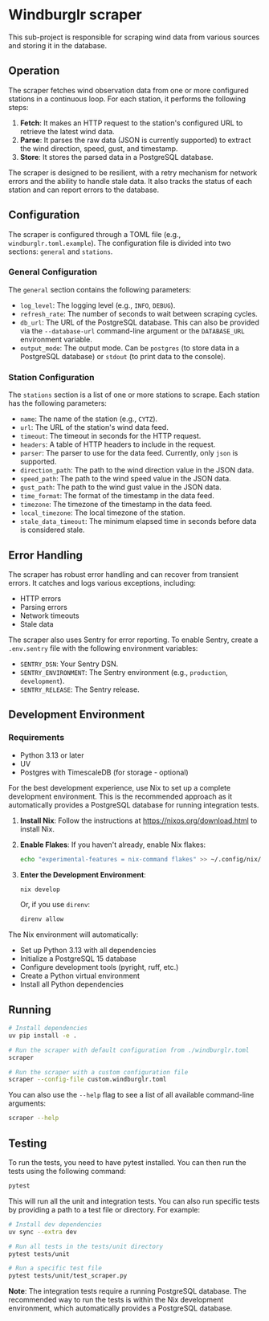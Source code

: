 # Windburglr scraper

This sub-project is responsible for scraping wind data from various sources and storing it in the database.

## Operation

The scraper fetches wind observation data from one or more configured stations in a continuous loop. For each station, it performs the following steps:

1.  **Fetch**: It makes an HTTP request to the station's configured URL to retrieve the latest wind data.
2.  **Parse**: It parses the raw data (JSON is currently supported) to extract the wind direction, speed, gust, and timestamp.
3.  **Store**: It stores the parsed data in a PostgreSQL database.

The scraper is designed to be resilient, with a retry mechanism for network errors and the ability to handle stale data. It also tracks the status of each station and can report errors to the database.

## Configuration

The scraper is configured through a TOML file (e.g., `windburglr.toml.example`). The configuration file is divided into two sections: `general` and `stations`.

### General Configuration

The `general` section contains the following parameters:

-   `log_level`: The logging level (e.g., `INFO`, `DEBUG`).
-   `refresh_rate`: The number of seconds to wait between scraping cycles.
-   `db_url`: The URL of the PostgreSQL database. This can also be provided via the `--database-url` command-line argument or the `DATABASE_URL` environment variable.
-   `output_mode`: The output mode. Can be `postgres` (to store data in a PostgreSQL database) or `stdout` (to print data to the console).

### Station Configuration

The `stations` section is a list of one or more stations to scrape. Each station has the following parameters:

-   `name`: The name of the station (e.g., `CYTZ`).
-   `url`: The URL of the station's wind data feed.
-   `timeout`: The timeout in seconds for the HTTP request.
-   `headers`: A table of HTTP headers to include in the request.
-   `parser`: The parser to use for the data feed. Currently, only `json` is supported.
-   `direction_path`: The path to the wind direction value in the JSON data.
-   `speed_path`: The path to the wind speed value in the JSON data.
-   `gust_path`: The path to the wind gust value in the JSON data.
-   `time_format`: The format of the timestamp in the data feed.
-   `timezone`: The timezone of the timestamp in the data feed.
-   `local_timezone`: The local timezone of the station.
-   `stale_data_timeout`: The minimum elapsed time in seconds before data is considered stale.

## Error Handling

The scraper has robust error handling and can recover from transient errors. It catches and logs various exceptions, including:

-   HTTP errors
-   Parsing errors
-   Network timeouts
-   Stale data

The scraper also uses Sentry for error reporting. To enable Sentry, create a `.env.sentry` file with the following environment variables:

-   `SENTRY_DSN`: Your Sentry DSN.
-   `SENTRY_ENVIRONMENT`: The Sentry environment (e.g., `production`, `development`).
-   `SENTRY_RELEASE`: The Sentry release.

## Development Environment

### Requirements

- Python 3.13 or later
- UV
- Postgres with TimescaleDB (for storage - optional)

For the best development experience, use Nix to set up a complete development environment. This is the recommended approach as it automatically provides a PostgreSQL database for running integration tests.

1.  **Install Nix**: Follow the instructions at https://nixos.org/download.html to install Nix.

2.  **Enable Flakes**: If you haven't already, enable Nix flakes:
    ```bash
    echo "experimental-features = nix-command flakes" >> ~/.config/nix/nix.conf
    ```

3.  **Enter the Development Environment**:
    ```bash
    nix develop
    ```
    Or, if you use `direnv`:
    ```bash
    direnv allow
    ```

The Nix environment will automatically:
- Set up Python 3.13 with all dependencies
- Initialize a PostgreSQL 15 database
- Configure development tools (pyright, ruff, etc.)
- Create a Python virtual environment
- Install all Python dependencies

## Running

```bash
# Install dependencies
uv pip install -e .

# Run the scraper with default configuration from ./windburglr.toml
scraper

# Run the scraper with a custom configuration file
scraper --config-file custom.windburglr.toml
```

You can also use the `--help` flag to see a list of all available command-line arguments:

```bash
scraper --help
```

## Testing

To run the tests, you need to have pytest installed. You can then run the tests using the following command:

```bash
pytest
```

This will run all the unit and integration tests. You can also run specific tests by providing a path to a test file or directory. For example:

```bash
# Install dev dependencies
uv sync --extra dev

# Run all tests in the tests/unit directory
pytest tests/unit

# Run a specific test file
pytest tests/unit/test_scraper.py
```

**Note**: The integration tests require a running PostgreSQL database. The recommended way to run the tests is within the Nix development environment, which automatically provides a PostgreSQL database.
